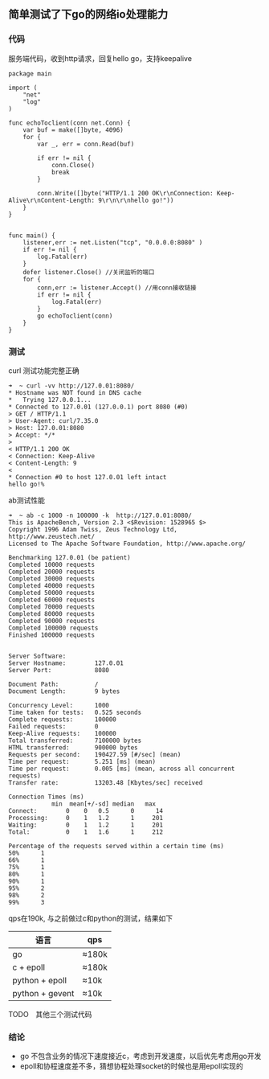 ## 简单测试了下go的网络io处理能力

### 代码

服务端代码，收到http请求，回复hello go，支持keepalive

    package main

    import (
        "net"
        "log"
    )

    func echoToclient(conn net.Conn) {
        var buf = make([]byte, 4096)
        for {
            var _, err = conn.Read(buf)

            if err != nil {
                conn.Close()
                break
            }

            conn.Write([]byte("HTTP/1.1 200 OK\r\nConnection: Keep-Alive\r\nContent-Length: 9\r\n\r\nhello go!"))
        }
    }


    func main() {
        listener,err := net.Listen("tcp", "0.0.0.0:8080" ) 
        if err != nil {
            log.Fatal(err)
        }
        defer listener.Close() //关闭监听的端口
        for {
            conn,err := listener.Accept() //用conn接收链接
            if err != nil {
                log.Fatal(err)
            }
            go echoToclient(conn)
        }
    }

### 测试

curl 测试功能完整正确

    ➜  ~ curl -vv http://127.0.01:8080/
    * Hostname was NOT found in DNS cache
    *   Trying 127.0.0.1...
    * Connected to 127.0.01 (127.0.0.1) port 8080 (#0)
    > GET / HTTP/1.1
    > User-Agent: curl/7.35.0
    > Host: 127.0.01:8080
    > Accept: */*
    > 
    < HTTP/1.1 200 OK
    < Connection: Keep-Alive
    < Content-Length: 9
    < 
    * Connection #0 to host 127.0.01 left intact
    hello go!%          

ab测试性能

    ➜  ~ ab -c 1000 -n 100000 -k  http://127.0.01:8080/
    This is ApacheBench, Version 2.3 <$Revision: 1528965 $>
    Copyright 1996 Adam Twiss, Zeus Technology Ltd, http://www.zeustech.net/
    Licensed to The Apache Software Foundation, http://www.apache.org/

    Benchmarking 127.0.01 (be patient)
    Completed 10000 requests
    Completed 20000 requests
    Completed 30000 requests
    Completed 40000 requests
    Completed 50000 requests
    Completed 60000 requests
    Completed 70000 requests
    Completed 80000 requests
    Completed 90000 requests
    Completed 100000 requests
    Finished 100000 requests


    Server Software:        
    Server Hostname:        127.0.01
    Server Port:            8080

    Document Path:          /
    Document Length:        9 bytes

    Concurrency Level:      1000
    Time taken for tests:   0.525 seconds
    Complete requests:      100000
    Failed requests:        0
    Keep-Alive requests:    100000
    Total transferred:      7100000 bytes
    HTML transferred:       900000 bytes
    Requests per second:    190427.59 [#/sec] (mean)
    Time per request:       5.251 [ms] (mean)
    Time per request:       0.005 [ms] (mean, across all concurrent requests)
    Transfer rate:          13203.48 [Kbytes/sec] received

    Connection Times (ms)
                min  mean[+/-sd] median   max
    Connect:        0    0   0.5      0      14
    Processing:     0    1   1.2      1     201
    Waiting:        0    1   1.2      1     201
    Total:          0    1   1.6      1     212

    Percentage of the requests served within a certain time (ms)
    50%      1
    66%      1
    75%      1
    80%      1
    90%      1
    95%      2
    98%      2
    99%      3

qps在190k, 与之前做过c和python的测试，结果如下

| 语言 | qps |
|--|--|
|go| ≈180k|
|c + epoll | ≈180k |
|python + epoll | ≈10k|
|python + gevent | ≈10k|

TODO　其他三个测试代码

### 结论

+ go 不包含业务的情况下速度接近c，考虑到开发速度，以后优先考虑用go开发
+ epoll和协程速度差不多，猜想协程处理socket的时候也是用epoll实现的

